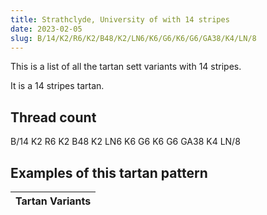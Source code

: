```yaml
---
title: Strathclyde, University of with 14 stripes
date: 2023-02-05
slug: B/14/K2/R6/K2/B48/K2/LN6/K6/G6/K6/G6/GA38/K4/LN/8
---
```

This is a list of all the tartan sett variants with 14 stripes.

It is a 14 stripes tartan.


## Thread count
B/14 K2 R6 K2 B48 K2 LN6 K6 G6 K6 G6 GA38 K4 LN/8

## Examples of this tartan pattern

| Tartan Variants |
|---------------|
